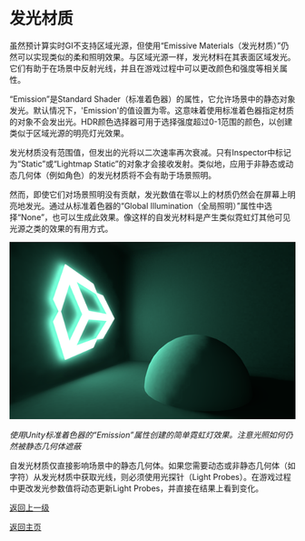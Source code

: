 # 发光材质
虽然预计算实时GI不支持区域光源，但使用“Emissive Materials（发光材质）”仍然可以实现类似的柔和照明效果。与区域光源一样，发光材料在其表面区域发光。它们有助于在场景中反射光线，并且在游戏过程中可以更改颜色和强度等相关属性。

“Emission”是Standard Shader（标准着色器）的属性，它允许场景中的静态对象发光。默认情况下，'Emission'的值设置为零。这意味着使用标准着色器指定材质的对象不会发出光。HDR颜色选择器可用于选择强度超过0-1范围的颜色，以创建类似于区域光源的明亮灯光效果。

发光材质没有范围值，但发出的光将以二次速率再次衰减。只有Inspector中标记为“Static”或“Lightmap Static”的对象才会接收发射。类似地，应用于非静态或动态几何体（例如角色）的发光材质将不会有助于场景照明。

然而，即使它们对场景照明没有贡献，发光数值在零以上的材质仍然会在屏幕上明亮地发光。通过从标准着色器的“Global Illumination（全局照明）”属性中选择“None”，也可以生成此效果。像这样的自发光材料是产生类似霓虹灯其他可见光源之类的效果的有用方式。

![](/Image/Graphics/Introduction/emissives_2.png)

*使用Unity标准着色器的“Emission”属性创建的简单霓虹灯效果。注意光照如何仍然被静态几何体遮蔽*

自发光材质仅直接影响场景中的静态几何体。如果您需要动态或非静态几何体（如字符）从发光材质中获取光线，则必须使用光探针（Light Probes）。在游戏过程中更改发光参数值将动态更新Light Probes，并直接在结果上看到变化。

[返回上一级](/Graphics/Introduction-to-Lighting-and-Rendering.md)

[返回主页](/README.md)
